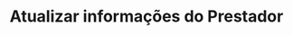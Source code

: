 ---
id: atualizar-informacoes-prestador
title: Atualizar informações do Prestador
sidebar_label: Atualizar informações do Prestador
---